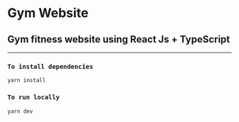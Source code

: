 # Gym Website

## Gym fitness website using React Js + TypeScript

---

### `To install dependencies`

```npm
yarn install
```

### `To run locally`

```bash
yarn dev
```
